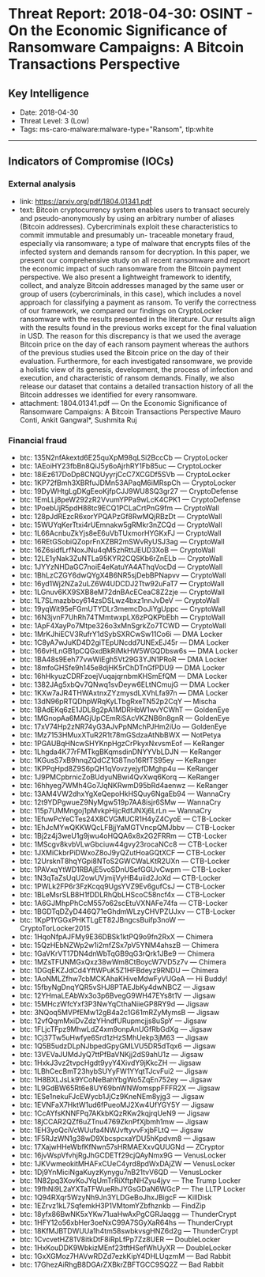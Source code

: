 # Threat Report: 2018-04-30: OSINT - On the Economic Significance of Ransomware Campaigns: A Bitcoin Transactions Perspective


## Key Intelligence
* Date: 2018-04-30
* Threat Level: 3 (Low)
* Tags: ms-caro-malware:malware-type="Ransom", tlp:white

---

## Indicators of Compromise (IOCs)
### External analysis
* link: https://arxiv.org/pdf/1804.01341.pdf
* text: Bitcoin   cryptocurrency   system   enables   users   to
transact securely and pseudo-anonymously by using an arbitrary
number  of  aliases  (Bitcoin  addresses).  Cybercriminals  exploit
these  characteristics  to  commit  immutable  and  presumably  un-
traceable  monetary  fraud,  especially  via  ransomware;  a  type  of
malware that encrypts files of the infected system and demands
ransom  for  decryption.
In  this  paper,  we  present  our  comprehensive  study  on  all
recent  ransomware  and  report  the  economic  impact  of  such
ransomware   from   the   Bitcoin   payment   perspective.   We   also
present a lightweight framework to identify, collect, and analyze
Bitcoin  addresses  managed  by  the  same  user  or  group  of  users
(cybercriminals,  in  this  case),  which  includes  a  novel  approach
for  classifying  a  payment  as  ransom.  To  verify  the  correctness
of  our  framework,  we  compared  our  findings  on  CryptoLocker
ransomware  with  the  results  presented  in  the  literature.  Our
results align with the results found in the previous works except
for the final valuation in USD. The reason for this discrepancy is
that we used the average Bitcoin price on the day of each ransom
payment  whereas  the  authors  of  the  previous  studies  used  the
Bitcoin  price  on  the  day  of  their  evaluation.  Furthermore,  for
each  investigated  ransomware,  we  provide  a  holistic  view  of  its
genesis, development, the process of infection and execution, and
characteristic  of  ransom  demands.  Finally,  we  also  release  our
dataset  that  contains  a  detailed  transaction  history  of  all  the
Bitcoin  addresses  we  identified  for  every  ransomware.
* attachment: 1804.01341.pdf — On the Economic Significance of Ransomware Campaigns: A Bitcoin Transactions Perspective Mauro Conti,   Ankit Gangwal*,   Sushmita Ruj

### Financial fraud
* btc: 135N2nfAkextd6E25quXpM98qLSi2BccCb — CryptoLocker
* btc: 1AEoiHY23fbBn8QiJ5y6oAjrhRY1Fb85uc — CryptoLocker
* btc: 18iEz617DoDp8CNQUyyrjCcC7XCGDf5SVb — CryptoLocker
* btc: 1KP72fBmh3XBRfuJDMn53APaqM6iMRspCh — CryptoLocker
* btc: 19DyWHtgLgDKgEeoKjfpCJJ9WU8SQ3gr27 — CryptoDefense
* btc: 1EmLLj8peW292zR2VvumYPPa9wLcK4CPK1 — CryptoDefense
* btc: 1PoebUjR5pdH88tc9ECQ1PCLaCrtPnG9fm — CryptoWall
* btc: 128pJdREzcR6xorYPQAPzGf8RwMQjRBzDt — CryptoWall
* btc: 15WUYqKerTtxi4rUEmnakw5gRMkr3nZCQd — CryptoWall
* btc: 1L66AcnbuZkYjs8eE6uVbTUxmorHYGKxFJ — CryptoWall
* btc: 16REtGSobiQZoprFnXZBR2mSWvRyUSJ3ag — CryptoWall
* btc: 16Z6sidfLrfNoxJNu4qM5zhRttJEUD3XoB — CryptoWall
* btc: 12LE1yNak3ZuNTLa95KYR2CQSKb6rZnELb — CryptoWall
* btc: 1JYYzNHDaGC7noiE4eKatuYA4AThqVocDd — CryptoWall
* btc: 1BhLzCZGY6dwQYgX4B6NR5sjDebBPNapvv — CryptoWall
* btc: 16yd1Wj2NZa2uLZ6W4UDCDJ2Ttw92uFaT7 — CryptoWall
* btc: 1LGnuv6KX9SXB8eM72dnBAcECeaC8Z2zje — CryptoWall
* btc: 1L7SLmazbbcy614zsDSLwz4bxz1nnJvDeV — CryptoWall
* btc: 19yqWit95eFGmUTYDLr3memcDoJiYgUppc — CryptoWall
* btc: 16N3jvnF7UhRh74TMmtwxpLX6zPQKPbEbh — CryptoWall
* btc: 1ApF4XayPo7Mtpe326o3xMnSgrkZo7TCWD — CryptoWall
* btc: 1MrKJhiECV3RufrY1dSybSXRCwSw11Co6i — DMA Locker
* btc: 1C8yA7wJuKD4D2giTEpUNcdd7UNExEJ45r — DMA Locker
* btc: 166vHLnGB1pCQGxdBkRiMkHW5WGQDbsw6s — DMA Locker
* btc: 1BA48s9Eeh77vwWiEgh5Vt29G3YJN1PRoR — DMA Locker
* btc: 18mfoGHSfe9h145e8djHK5rChDTnGfPDU9 — DMA Locker
* btc: 16hHkyuzCDRFzoejVuqajqrnbmKHSmEfQM — DMA Locker
* btc: 1382JAg5xbQv7QNwq1svDeyw6ELtNCmujG — DMA Locker
* btc: 1KXw7aJR4THWAxtnxZYzmysdLXVhLfa97n — DMA Locker
* btc: 13dN96pRTQDhpWRqKyLTbgRxeTN52p2CqY — Mischa
* btc: 1BAdEKq6zE1JDL8g2pA1MDRHbW1wvYCWhT — GoldenEye
* btc: 1MGnopAa6MAGjUpCEmRiSAcVKZNB6n8gnR — GoldenEye
* btc: 17xV74Hp2zNR74yG3AJvPpNMchPJHm2iUo — GoldenEye
* btc: 1Mz7153HMuxXTuR2R1t78mGSdzaAtNbBWX — NotPetya
* btc: 1PGAUBqHNcwSHYKnpHgzCrPkyxNxvsmEof — KeRanger
* btc: 1Lhgda4K77rFMTkgBKqmsdinDNYYVbLDJN — KeRanger
* btc: 1KGusS7xB9hnqZQdCZ1G8Tno16RfTS95ey — KeRanger
* btc: 1KPPqHpd8Z9S6pQH1qVovzyejyfDMghp4u — KeRanger
* btc: 1J9PMCpbrnicZoBUdyuNBwi4QvXwq6Korq — KeRanger
* btc: 16hhyeg7WMh4Go7JqNKRwmD95bRd4aenwz — KeRanger
* btc: 13AM4VW2dhxYgXeQepoHkHSQuy6NgaEb94 — WannaCry
* btc: 12t9YDPgwueZ9NyMgw519p7AA8isjr6SMw — WannaCry
* btc: 115p7UMMngoj1pMvkpHijcRdfJNXj6LrLn — WannaCry
* btc: 1EfuwPcYeCTes24X8CVGMUCR1H4yZ4CyoE — CTB-Locker
* btc: 1EhJcMYwQKKWQcLFBjjYaMGTVncpQMJbbv — CTB-Locker
* btc: 1Bj2z4j3weU1g9jwu4oHQQA6x8x2G2FRRm — CTB-Locker
* btc: 1MScgv8kvbVLwGbciuw44gvy23rocaNCc8 — CTB-Locker
* btc: 1JXMiCkbrPiDWxoZ8oJ9yQZutHoaGQtXCF — CTB-Locker
* btc: 12UrsknT8hqYGpi8NToS2GWCWaLKtR2UXn — CTB-Locker
* btc: 1PAVxqYtWD1RBAjE5voSDnUSefGGUvCwpm — CTB-Locker
* btc: 1N3qTaZsUqU2owUVjmijVyHB4uiid2JoXd — CTB-Locker
* btc: 1PWLk2FP6r3FzKcqq9UgsYVZ9Ev6gufCsJ — CTB-Locker
* btc: 1BLeMsrSLB8H1fDDLRhQbLHScoC58ncf4x — CTB-Locker
* btc: 1A6GJMhpPhCcM557o62scEtuVXNAFe74fa — CTB-Locker
* btc: 1BGDTqDZyD446Q71eGhdmWLzyCHVPZUJxv — CTB-Locker
* btc: 1KpP1YGGxPHKTLgET82JBngcsBuifp3noW — CryptoTorLocker2015
* btc: 1HqoNfpAJFMy9E36DBSk1ktPQ9o9fn2RxX — Chimera
* btc: 15QzHEbNZWp2w1i2mfZSx7pV5YNM4ahszB — Chimera
* btc: 1GaVKrVT17DN4dnWbTqGB9qG3rQrk1JBe9 — Chimera
* btc: 1MZsTFUNMGxQxz38wWm8CtBoycW7VD5z7v — Chimera
* btc: 1DGqEKZJdCd4YftWPuK5Z1HFBdeyz9RNDU — Chimera
* btc: 1AoNMLZfhw7cbMCKAhaKHiveMdwFyVUGeA — Hi Buddy!
* btc: 15fbyNgDnqYQR5vSHJ8PTAEJbKy4dwNBCZ — Jigsaw
* btc: 12YHmaLEAbWx3o3p6BvegG9WH47EYs8t1V — Jigsaw
* btc: 15MHczWfcYxf3P3NwYqCthaNiieGP8RY9d — Jigsaw
* btc: 3NQoq5MVPfEMw12gB4a2c1G61mRZyMymsB — Jigsaw
* btc: 12vfQqmMxiDvZdzYHndfURupmcjjs8uSpY — Jigsaw
* btc: 1FLjcTFpz9MhwLdZ4xm9onpAnUGfRbGdXg — Jigsaw
* btc: 1Cj37Tw5uHwfye6Srd1zHzSMhUekp3jM63 — Jigsaw
* btc: 1Q5B5udzDLpNJbpedGpyGMLVU5DR5dTqx6 — Jigsaw
* btc: 13VEVaJUMdJyQ7ttPfBaVNKjj2dS9ahU1z — Jigsaw
* btc: 1HxkJ3vz2tvpcHgdt9yyY4XivdY9jKkcZH — Jigsaw
* btc: 1LBhCecBmT23hybSUYyFW1YYqtTJcvFui2 — Jigsaw
* btc: 1H8BXLJsLk9YCoNeBahYbgWo5ZqEn752ey — Jigsaw
* btc: 1L9GdBW65Rt6e8UY69bnWNWomsppFFFR2X — Jigsaw
* btc: 1ESe1nekuFJcEWycb1JjCz9KneNEm8yjg3 — Jigsaw
* btc: 1EVNFaX7HktW1ud6fPueoMJ2Xw4UfYGY5Y — Jigsaw
* btc: 1CcAYfsKNNFPq7AKkbKQzRKw2kqjrqUeN9 — Jigsaw
* btc: 18jCCAR2QZf6uZTnu4769ZknPfXjbmh1mw — Jigsaw
* btc: 1EH3yoQciVcWUufa4NWJvftyvvFxjbFLtQ — Jigsaw
* btc: 1F5RJzWN1g38wD9XbcspcxaYDU5hKpdvm8 — Jigsaw
* btc: 17XajwHHeWbfKfNwn57sHRMAEXxvQUUGNd — ZCryptor
* btc: 16jvWspVfvhjRgJhGCDETf29cjQAyNmx9G — VenusLocker
* btc: 1JKVwmeokitMHAFxCUeC4yrd8pdWxDAjZW — VenusLocker
* btc: 1Dj9YnMiciNgaKuyzKynygu7nB21tvV6QD — VenusLocker
* btc: 1N82pq3XovKoJYqUmTrRiXftpNHZyu4jyv — The Trump Locker
* btc: 19fhNi9L2aYXTaTFWueRhJYGsGDaN6WGcP — The LLTP Locker
* btc: 1Q94RXqr5WzyNh9Jn3YLDGeBoJhxJBigcF — KillDisk
* btc: 1EZrvz1kL7SqfemkH3P1VMtomYZbfhznkb — FindZip
* btc: 18yfx86BwNK5xYKw71uaHwAxPgCGRJaqgg — ThunderCrypt
* btc: 1HFY12o56xbHer3oeNxC99A7SGyXaR64hs — ThunderCrypt
* btc: 18KfMJBTDWUUa1h4tm58swbkvsgHNZ6d2g — ThunderCrypt
* btc: 1CvcvetHZ81V8itkDtF8iRpLfPp7Zz8UER — DoubleLocker
* btc: 1HxKouDDK9WbkizMEnf23tftHSefWhUyXR — DoubleLocker
* btc: 1GxXGMoz7HAVwRDZd7ezkKipY4DHLUqzmM — Bad Rabbit
* btc: 17GhezAiRhgB8DGArZXBkrZBFTGCC9SQ2Z — Bad Rabbit
